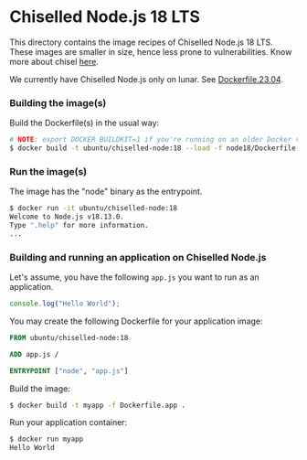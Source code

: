 # Chiselled Node.js 18 LTS

This directory contains the image recipes of Chiselled Node.js 18 LTS. These images are smaller in size,
hence less prone to vulnerabilities. Know more about chisel [here](https://github.com/canonical/chisel).

We currently have Chiselled Node.js only on lunar. See [Dockerfile.23.04](./Dockerfile.23.04).

### Building the image(s)

Build the Dockerfile(s) in the usual way:

```sh
# NOTE: export DOCKER_BUILDKIT=1 if you're running on an older Docker version
$ docker build -t ubuntu/chiselled-node:18 --load -f node18/Dockerfile.23.04 node18
```

### Run the image(s)

The image has the "node" binary as the entrypoint.

```sh
$ docker run -it ubuntu/chiselled-node:18
Welcome to Node.js v18.13.0.
Type ".help" for more information.
...
```

### Building and running an application on Chiselled Node.js

Let's assume, you have the following `app.js` you want to run as an application.

```js
console.log("Hello World");
```

You may create the following Dockerfile for your application image:

```Dockerfile
FROM ubuntu/chiselled-node:18

ADD app.js /

ENTRYPOINT ["node", "app.js"]
```

Build the image:

```sh
$ docker build -t myapp -f Dockerfile.app .
```

Run your application container:

```sh
$ docker run myapp
Hello World
```
